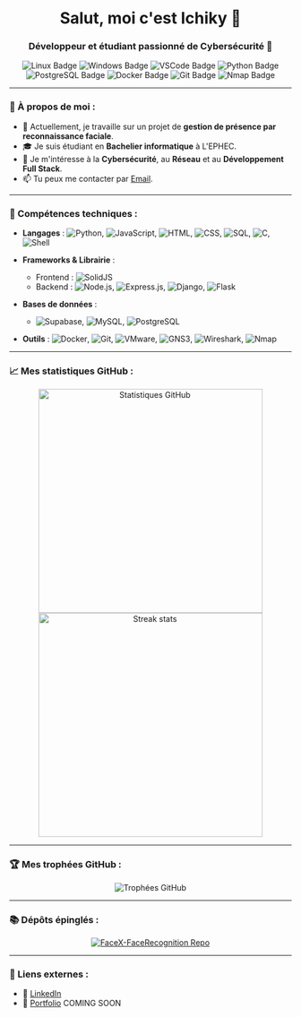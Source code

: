 <h1 align="center">Salut, moi c'est Ichiky 👋</h1>
<h3 align="center">Développeur et étudiant passionné de Cybersécurité 🚀</h3>

<p align="center">
  <img src="https://img.shields.io/badge/OS-Linux-FCC624?style=flat-square&logo=linux&logoColor=black" alt="Linux Badge" />
  <img src="https://img.shields.io/badge/OS-Windows-0078D6?style=flat-square&logo=windows&logoColor=white" alt="Windows Badge" />
  <img src="https://img.shields.io/badge/Editor-VS_Code-007ACC?style=flat-square&logo=visual-studio-code&logoColor=white" alt="VSCode Badge" />
  <img src="https://img.shields.io/badge/Language-Python-3776AB?style=flat-square&logo=python&logoColor=white" alt="Python Badge" />
  <img src="https://img.shields.io/badge/Database-PostgreSQL-316192?style=flat-square&logo=postgresql&logoColor=white" alt="PostgreSQL Badge" />
  <img src="https://img.shields.io/badge/Container-Docker-2496ED?style=flat-square&logo=docker&logoColor=white" alt="Docker Badge" />
  <img src="https://img.shields.io/badge/Version_Control-Git-F05032?style=flat-square&logo=git&logoColor=white" alt="Git Badge" />
  <img src="https://img.shields.io/badge/Security-Nmap-4682B4?style=flat-square&logo=nmap&logoColor=white" alt="Nmap Badge" />
</p>


---

### 🌟 À propos de moi :
- 🔭 Actuellement, je travaille sur un projet de **gestion de présence par reconnaissance faciale**.
- 🎓 Je suis étudiant en **Bachelier informatique** à L'EPHEC.
- 💼 Je m'intéresse à la **Cybersécurité**, au **Réseau** et au **Développement Full Stack**.
- 📫 Tu peux me contacter par [Email](bricedelcroix05@gmail.com).

---

### 🚀 Compétences techniques :
- **Langages** : ![Python](https://img.shields.io/badge/Python-3776AB?style=flat-square&logo=python&logoColor=white), ![JavaScript](https://img.shields.io/badge/JavaScript-F7DF1E?style=flat-square&logo=javascript&logoColor=black), ![HTML](https://img.shields.io/badge/HTML-E34F26?style=flat-square&logo=html5&logoColor=white), ![CSS](https://img.shields.io/badge/CSS-1572B6?style=flat-square&logo=css3&logoColor=white), ![SQL](https://img.shields.io/badge/SQL-00758F?style=flat-square&logo=sqlite&logoColor=white), ![C](https://img.shields.io/badge/C-00599C?style=flat-square&logo=c&logoColor=white), ![Shell](https://img.shields.io/badge/Shell-4EAA25?style=flat-square&logo=gnu-bash&logoColor=white)

- **Frameworks & Librairie** :
  - Frontend : ![SolidJS](https://img.shields.io/badge/SolidJS-2c4f7c?style=flat-square&logo=solid&logoColor=white)
  - Backend : ![Node.js](https://img.shields.io/badge/Node.js-339933?style=flat-square&logo=node-dot-js&logoColor=white), ![Express.js](https://img.shields.io/badge/Express.js-000000?style=flat-square&logo=express&logoColor=white), ![Django](https://img.shields.io/badge/Django-092E20?style=flat-square&logo=django&logoColor=white), ![Flask](https://img.shields.io/badge/Flask-000000?style=flat-square&logo=flask&logoColor=white)
  
- **Bases de données** :
  - ![Supabase](https://img.shields.io/badge/Supabase-3ECF8E?style=flat-square&logo=supabase&logoColor=white), ![MySQL](https://img.shields.io/badge/MySQL-4479A1?style=flat-square&logo=mysql&logoColor=white), ![PostgreSQL](https://img.shields.io/badge/PostgreSQL-316192?style=flat-square&logo=postgresql&logoColor=white)

- **Outils** : ![Docker](https://img.shields.io/badge/Docker-2496ED?style=flat-square&logo=docker&logoColor=white), ![Git](https://img.shields.io/badge/Git-F05032?style=flat-square&logo=git&logoColor=white), ![VMware](https://img.shields.io/badge/VMware-607078?style=flat-square&logo=vmware&logoColor=white), ![GNS3](https://img.shields.io/badge/GNS3-2f9deb?style=flat-square&logo=gns3&logoColor=white), ![Wireshark](https://img.shields.io/badge/Wireshark-1679A7?style=flat-square&logo=wireshark&logoColor=white), ![Nmap](https://img.shields.io/badge/Nmap-4682B4?style=flat-square&logo=nmap&logoColor=white)

---

### 📈 Mes statistiques GitHub :

<div align="center">
  <img src="https://github-readme-stats.vercel.app/api?username=IchikyOtsu&show_icons=true&theme=radical" alt="Statistiques GitHub" width="400px"/>
  <img src="https://github-readme-streak-stats.herokuapp.com/?user=IchikyOtsu&theme=radical" alt="Streak stats" width="400px"/>
</div>

---

### 🏆 Mes trophées GitHub :
<div align="center">
  <img src="https://github-profile-trophy.vercel.app/?username=IchikyOtsu&theme=radical&margin-w=15" alt="Trophées GitHub"/>
</div>

---

### 📚 Dépôts épinglés :

<div align="center">
  <a href="https://github.com/FaceX-Integration-Project-2024/FaceX-FaceRecognition">
    <img align="center" src="https://github-readme-stats.vercel.app/api/pin/?username=FaceX-Integration-Project-2024&repo=FaceX-FaceRecognition&theme=radical" alt="FaceX-FaceRecognition Repo" />
  </a>
</div>

---

### 🔗 Liens externes :
- 💼 [LinkedIn](https://www.linkedin.com/in/brice-delcroix-b911ab32b/)
- 📂 [Portfolio](https://ichiky-portfolio.com) COMING SOON

